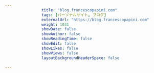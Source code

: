 ---
                title: "blog.francescopapini.com"
                tags: [パーソナルサイト, ブログ]
                externalUrl: "https://blog.francescopapini.com"
                weight: 1031
                showDate: false
                showAuthor: false
                showReadingTime: false
                showEdit: false
                showLikes: false
                showViews: false
                layoutBackgroundHeaderSpace: false
                ---

